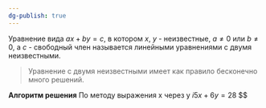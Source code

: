 ```yaml
---
dg-publish: true
---
```

Уравнение вида $ax+by=c$, в котором $x$, $y$ - неизвестные, $a≠0$ или $b≠0$, а $c$ - свободный член называется линейными уравнениями с двумя неизвестными.

>Уравнение с двумя неизвестными имеет как правило бесконечно много решений.

**Алгоритм решения**
По методу выражения x через y
$i5x+6y=28$
$$